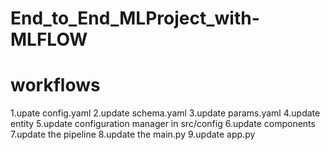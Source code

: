 # End_to_End_MLProject_with-MLFLOW


# workflows

1.upate config.yaml
2.update schema.yaml
3.update params.yaml
4.update entity
5.update configuration manager in src/config
6.update components
7.update the pipeline
8.update the main.py
9.update app.py